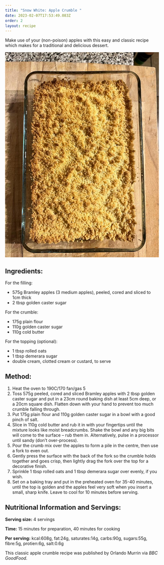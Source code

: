 ```yaml
---
title: "Snow White: Apple Crumble "
date: 2023-02-07T17:53:49.083Z
order: 2
layout: recipe
---
```

Make use of your (non-poison) apples with this easy and classic recipe which makes for a traditional and delicious dessert.

![Apple crumble ](../uploads/fbaeccbd-93ab-4b4d-8a6f-4397a5f3e1c7.jpg "Photo by Taylor Ball, 2023")

## Ingredients:

F﻿or the filling:

* 575g Bramley apples (3 medium apples), peeled, cored and sliced to 1cm thick
* 2 tbsp golden caster sugar

F﻿or the crumble:

* 175g plain flour
* 110g golden caster sugar
* 110g cold butter

F﻿or the topping (optional):

* 1 tbsp rolled oats
* 1 tbsp demerara sugar
* double cream, clotted cream or custard, to serve

## M﻿ethod:

1. Heat the oven to 190C/170 fan/gas 5
2. Toss 575g peeled, cored and sliced Bramley apples with 2 tbsp golden caster sugar and put in a 23cm round baking dish at least 5cm deep, or a 20cm square dish. Flatten down with your hand to prevent too much crumble falling through.
3. Put 175g plain flour and 110g golden caster sugar in a bowl with a good pinch of salt.
4. Slice in 110g cold butter and rub it in with your fingertips until the mixture looks like moist breadcrumbs. Shake the bowl and any big bits will come to the surface – rub them in. Alternatively, pulse in a  processor [](https://www.bbcgoodfood.com/content/test-five-best-food-processors)until sandy (don’t over-process).
5. Pour the crumb mix over the apples to form a pile in the centre, then use a fork to even out.
6. Gently press the surface with the back of the fork so the crumble holds together and goes crisp, then lightly drag the fork over the top for a decorative finish.
7. Sprinkle 1 tbsp rolled oats and 1 tbsp demerara sugar over evenly, if you wish.
8. Set on a baking tray and put in the preheated oven for 35-40 minutes, until the top is golden and the apples feel very soft when you insert a small, sharp knife. Leave to cool for 10 minutes before serving.

## Nutritional Information and Servings:

**S﻿erving size:** 4 servings 

**Time:** 15 minutes for preparation, 40 minutes for cooking 

**P﻿er serving:** kcal:608g, fat:24g, saturates:14g, carbs:90g, sugars:55g, fibre:5g, protien:6g, salt:0.6g

T﻿his classic apple crumble recipe was published by Orlando Murrin via *BBC GoodFood.*